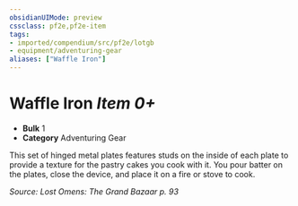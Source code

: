 ```yaml
---
obsidianUIMode: preview
cssclass: pf2e,pf2e-item
tags:
- imported/compendium/src/pf2e/lotgb
- equipment/adventuring-gear
aliases: ["Waffle Iron"]
---
```

# Waffle Iron *Item 0+*  

- **Bulk** 1
- **Category** Adventuring Gear

This set of hinged metal plates features studs on the inside of each plate to provide a texture for the pastry cakes you cook with it. You pour batter on the plates, close the device, and place it on a fire or stove to cook.

*Source: Lost Omens: The Grand Bazaar p. 93*